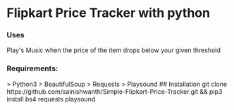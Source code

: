 <h1>Flipkart Price Tracker with python</h1>

<h3>Uses</h3>
       <p> Play's Music when the price of the item drops below your given threshold</p>

<h3>Requirements:</h3>
       > Python3 
       > BeautifulSoup
       > Requests
       > Playsound
## Installation
        git clone https://github.com/sainishwanth/Simple-Flipkart-Price-Tracker.git && pip3 install bs4 requests playsound
